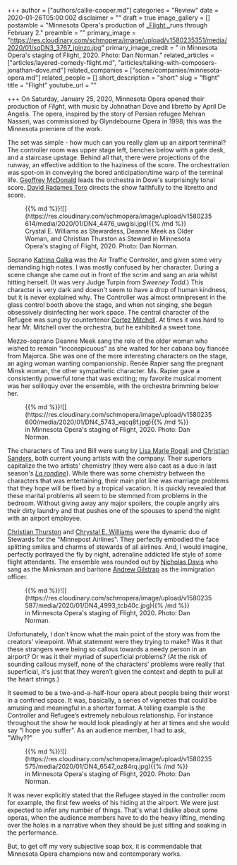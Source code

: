 +++
author = ["authors/callie-cooper.md"]
categories = "Review"
date = 2020-01-26T05:00:00Z
disclaimer = ""
draft = true
image_gallery = []
postamble = "Minnesota Opera's production of [_Flight _](https://mnopera.org/shows-tickets/)runs through February 2."
preamble = ""
primary_image = "https://res.cloudinary.com/schmopera/image/upload/v1580235351/media/2020/01/sqDN3_3767_jpinzo.jpg"
primary_image_credit = " in Minnesota Opera's staging of Flight, 2020. Photo: Dan Norman."
related_articles = ["articles/layered-comedy-flight.md", "articles/talking-with-composers-jonathan-dove.md"]
related_companies = ["scene/companies/minnesota-opera.md"]
related_people = []
short_description = "short"
slug = "flight"
title = "Flight"
youtube_url = ""

+++
On Saturday, January 25, 2020, Minnesota Opera opened their production of _Flight_, with music by Johnathan Dove and libretto by April De Angelis. The opera, inspired by the story of Persian refugee Mehran Nasseri, was commissioned by Glyndebourne Opera in 1998; this was the Minnesota premiere of the work.

The set was simple - how much can you really glam up an airport terminal? The controller room was upper stage left, benches below with a gate desk, and a staircase upstage. Behind all that, there were projections of the runway, an effective addition to the haziness of the score. The orchestration was spot-on in conveying the bored anticipation/time warp of the terminal life. [Geoffrey McDonald](https://www.geoffreyandrewmcdonald.com/) leads the orchestra in Dove's surprisingly tonal score. [David Radames Toro](https://www.dtorodirects.com/) directs the show faithfully to the libretto and score.

<figure data-type="image">{{% md %}}![](https://res.cloudinary.com/schmopera/image/upload/v1580235614/media/2020/01/DN4_4476_uwglsi.jpg){{% /md %}}

<figcaption>Crystal E. Williams as Stewardess, Deanne Meek as Older Woman, and Christian Thurston as Steward in Minnesota Opera's staging of Flight, 2020. Photo: Dan Norman.</figcaption>  
</figure>

Soprano [Katrina Galka](http://katrinagalka.com/) was the Air Traffic Controller, and given some very demanding high notes. I was mostly confused by her character. During a scene change she came out in front of the scrim and sang an aria whilst hitting herself. (It was very Judge Turpin from _Sweeney Todd_.) This character is very dark and doesn't seem to have a drop of human kindness, but it is never explained why. The Controller was almost omnipresent in the glass control booth above the stage, and when not singing, she began obsessively disinfecting her work space.  The central character of the Refugee was sung by countertenor [Cortez Mitchell](https://www.chanticleer.org/cortez-mitchell/). At times it was hard to hear Mr. Mitchell over the orchestra, but he exhibited a sweet tone.

Mezzo-soprano Deanne Meek sang the role of the older woman who wished to remain “inconspicuous” as she waited for her cabana boy fiancée from Majorca. She was one of the more interesting characters on the stage, an aging woman wanting companionship. Renée Rapier sang the pregnant Minsk woman, the other sympathetic character. Ms. Rapier gave  a consistently powerful tone that was exciting; my favorite musical moment was her soliloquy over the ensemble, with the orchestra brimming below her.

<figure data-type="image">{{% md %}}![](https://res.cloudinary.com/schmopera/image/upload/v1580235600/media/2020/01/DN4_5743_xqcq8f.jpg){{% /md %}}

<figcaption> in Minnesota Opera's staging of Flight, 2020. Photo: Dan Norman.</figcaption>  
</figure>

The characters of Tina and Bill were sung by [Lisa Marie Rogali](/scene/people/lisa-marie-rogali/) and [Christian Sanders](/scene/people/christian-sanders/), both current young artists with the company. Their superiors capitalize the two artists' chemistry (they were also cast as a duo in last season's [_La rondine_](/kept-women-a-snapshot-of-life-in-la-rondine/)). While there was some chemistry between the characters that was entertaining, their main plot line was marriage problems that they hope will be fixed by a tropical vacation. It is quickly revealed that these marital problems all seem to be stemmed from problems in the bedroom. Without giving away any major spoilers, the couple angrily airs their dirty laundry and that pushes one of the spouses to spend the night with an airport employee.

[Christian Thurston](https://mnopera.org/biography/christian-thurston/) and [Chrystal E. Williams](https://mnopera.org/biography/chrystal-e-williams/) were the dynamic duo of Stewards for the "Minnepost Airlines". They perfectly embodied the face splitting smiles and charms of stewards of all airlines. And, I would imagine, perfectly portrayed the fly by night, adrenaline addicted life style of some flight attendants. The ensemble was rounded out by [Nicholas Davis](https://mnopera.org/biography/nicholas-davis/) who sang as the Minksman and baritone [Andrew Gilstrap](https://mnopera.org/biography/andrew-gilstrap/) as the immigration officer.

<figure data-type="image">{{% md %}}![](https://res.cloudinary.com/schmopera/image/upload/v1580235587/media/2020/01/DN4_4993_tcb40c.jpg){{% /md %}}

<figcaption> in Minnesota Opera's staging of Flight, 2020. Photo: Dan Norman.</figcaption>  
</figure>

Unfortunately, I don’t know what the main point of the story was from the creators' viewpoint. What statement were they trying to make? Was it that these strangers were being so callous towards a needy person in an airport? Or was it their myriad of superficial problems? (At the risk of sounding callous myself, none of the characters' problems were really that superficial, it's just that they weren’t given the context and depth to pull at the heart strings.)

It seemed to be a two-and-a-half-hour opera about people being their worst in a confined space. It was, basically, a series of vignettes that could be amusing and meaningful in a shorter format. A telling example is the Controller and Refugee’s extremely nebulous relationship. For instance throughout the show he would look pleadingly at her at times and she would say “I hope you suffer”. As an audience member, I had to ask,  
"Why??"

<figure data-type="image">{{% md %}}![](https://res.cloudinary.com/schmopera/image/upload/v1580235575/media/2020/01/DN4_6547_oz84rq.jpg){{% /md %}}

<figcaption> in Minnesota Opera's staging of Flight, 2020. Photo: Dan Norman.</figcaption>  
</figure>

It was never explicitly stated that the Refugee stayed in the controller room for example, the first few weeks of his hiding at the airport. We were just expected to infer any number of things. That's what I dislike about some operas, when the audience members have to do the heavy lifting, mending over the holes in a narrative when they should be just sitting and soaking in the performance.

But, to get off my very subjective soap box, it is commendable that Minnesota Opera champions new and contemporary works.
